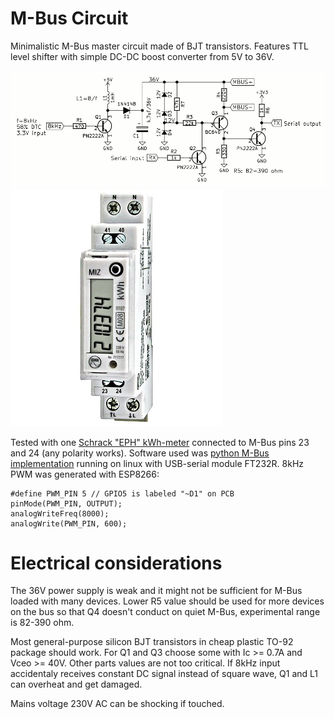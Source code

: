 # M-Bus Circuit

Minimalistic M-Bus master circuit made of BJT transistors.
Features TTL level shifter with simple DC-DC boost converter
from 5V to 36V.

![M-Bus schematics](/pic/mbus.gif)
![Schrack "EPH"](/pic/schrack-kwh-mbus.jpg)

Tested with one 
[Schrack "EPH" kWh-meter](https://www.schrack.com/shop/control-technology-engineering/kwh-meters/digital-kwh-meter-with-mid-series-miz/miz-kwh-2-wire-kwh-meter-32a-directm-w-m-bus-and-mid-mgmiz632.html) 
connected to M-Bus pins 23
and 24 (any polarity works).
Software used was [python M-Bus implementation](https://github.com/ganehag/pyMeterBus)
running on linux with USB-serial module FT232R.
8kHz PWM was generated with ESP8266:

    #define PWM_PIN 5 // GPIO5 is labeled "~D1" on PCB
    pinMode(PWM_PIN, OUTPUT);
    analogWriteFreq(8000);
    analogWrite(PWM_PIN, 600);


# Electrical considerations

The 36V power supply is weak and it might not be
sufficient for M-Bus loaded with many devices.
Lower R5 value should be used for more devices on the bus so that
Q4 doesn't conduct on quiet M-Bus,
experimental range is 82-390 ohm.

Most general-purpose silicon BJT transistors in cheap 
plastic TO-92 package should work. For Q1 and Q3 choose
some with Ic >= 0.7A and Vceo >= 40V. Other parts values
are not too critical. If 8kHz input accidentaly receives
constant DC signal instead of square wave, Q1 and L1 can
overheat and get damaged.

Mains voltage 230V AC can be shocking if touched.
